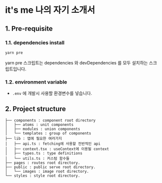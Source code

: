 # it's me 나의 자기 소개서

## 1. Pre-requisite

### 1.1. dependencies install

```sh
yarn pre
```

yarn pre 스크립트는 dependencies 와 devDependencies 를 모두 설치하는 스크립트입니다.

### 1.2. environment variable

- `.env` 에 개발시 사용할 환경변수를 넣습니다.

## 2. Project structure

```
├── components : component root directory
│   ├── atoms : unit components
│   ├── modules : union components
│   └── templates : group of components
├── lib : 앱에 필요한 여러가지
│   ├── api.ts : fetching에 사용할 전반적인 api
│   ├── context.tsx : useContext에 이용될 context
│   ├── types.ts : type definitions
│   └── utils.ts : 커스텀 함수들
├── pages : routes root directory.
├── public : public serve root directory.
│   └── images : image root directory.
└── styles : style root directory.
```
